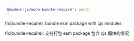 ```yaml
---
'@modern-js/node-bundle-require': patch
---
```


fix(bundle-require): bundle esm package with cjs modules

fix(bundle-require): 支持打包 esm package 包含 cjs 模块的情况
